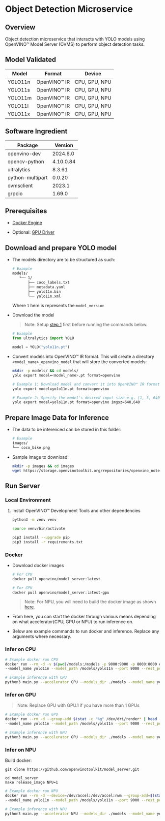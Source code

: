# Object Detection Microservice

## Overview

Object detection microservice that interacts with YOLO models using OpenVINO™ Model Server (OVMS) to perform object detection tasks.

## Model Validated

Model | Format | Device
--- | --- | ---
YOLO11n | OpenVINO™ IR | CPU, GPU, NPU
YOLO11s | OpenVINO™ IR | CPU, GPU, NPU
YOLO11m | OpenVINO™ IR | CPU, GPU, NPU
YOLO11l | OpenVINO™ IR | CPU, GPU, NPU
YOLO11x | OpenVINO™ IR | CPU, GPU, NPU

## Software Ingredient

Package | Version
--- | ---
openvino-dev | 2024.6.0
opencv-python | 4.10.0.84
ultralytics | 8.3.61
python-multipart | 0.0.20
ovmsclient | 2023.1
grpcio | 1.69.0

## Prerequisites
- [Docker Engine](https://docs.docker.com/engine/install/ubuntu/)

- Optional: [GPU Driver](https://github.com/intel/edge-developer-kit-reference-scripts/blob/main/gpu/arc/dg2/usecases/openvino/install_gpu.sh)


## Download and prepare YOLO model

-   The models directory are to be structured as such:
    ```bash
    # Example
    models/
       └── 1/
           ├── coco_labels.txt
           ├── metadata.yaml
           ├── yolo11n.bin
           └── yolo11n.xml
    ```
    Where `1` here is represents the `model_version`

-   Download the model
    >Note: Setup [step 1](#local-environment) first before running the commands below.

    ```python
    # Example
    from ultralytics import YOLO

    model = YOLO("yolo11n.pt")
    ```

-   Convert models into OpenVINO™ IR format. This will create a directory `<model_name>_openvino_model` that will store the converted models:
    ```bash
    mkdir -p models/ && cd models/
    yolo export model=<model_name>.pt format=openvino

    # Example 1: Download model and convert it into OpenVINO™ IR format
    yolo export model=yolo11n.pt format=openvino

    # Example 2: Specify the model's desired input size e.g. [1, 3, 640, 640]
    yolo export model=yolo11n.pt format=openvino imgsz=640,640
    ```


## Prepare Image Data for Inference

-   The data to be inferenced can be stored in this folder:
    ```bash
    # Example
    images/
    └── coco_bike.png
    ```

-   Sample image to download:
    ```bash
    mkdir -p images && cd images
    wget https://storage.openvinotoolkit.org/repositories/openvino_notebooks/data/data/image/coco_bike.jpg
    ```

## Run Server

### Local Environment

1.  Install OpenVINO™ Development Tools and other dependencies

    ```bash
    python3 -m venv venv

    source venv/bin/activate

    pip3 install --upgrade pip
    pip3 install -r requirements.txt
    ```

### Docker

-   Download docker images

    ```bash
    # For CPU
    docker pull openvino/model_server:latest

    # For GPU
    docker pull openvino/model_server:latest-gpu
    ```
    >Note: For NPU, you will need to build the docker image as shown [here](#infer-on-npu).

-   From here, you can start the docker through various means depending on what accelerator(CPU, GPU or NPU) to run inference on.
-   Below are example commands to run docker and inference. Replace any arguments where necessary.

### Infer on CPU

```bash
# Example docker run CPU
docker run --rm -d -v $(pwd)/models:/models -p 9000:9000 -p 8000:8000 openvino/model_server:latest \
--model_name yolo11n --model_path /models/yolo11n --port 9000 --rest_port 8000 --layout NHWC:NCHW
```

```bash
# Example inference with CPU
python3 main.py --accelerator CPU --models_dir ./models --model_name yolo11n --image_path images/coco_bike.jpg --output_image_path result_image.jpg --ovms_address 127.0.0.1:9000
```

### Infer on GPU

>Note: Replace GPU with GPU.1 if you have more than 1 GPUs
```bash
# Example docker run GPU
docker run --rm -d --group-add $(stat -c "%g" /dev/dri/render* | head -n 1) -u $(id -u) --device=/dev/dri:/dev/dri -v $(pwd)/models:/models -p 9000:9000 -p 8000:8000 openvino/model_server:latest-gpu \
--model_name yolo11n --model_path /models/yolo11n --port 9000 --rest_port 8000 --layout NHWC:NCHW
```

```bash
# Example inference with GPU
python3 main.py --accelerator GPU --models_dir ./models --model_name yolo11n --image_path images/coco_bike.jpg --output_image_path result_image.jpg --ovms_address 127.0.0.1:9000
```

### Infer on NPU

Build docker:
```
git clone https://github.com/openvinotoolkit/model_server.git

cd model_server
make release_image NPU=1
```

```bash
# Example docker run NPU
docker run --rm -d --device=/dev/accel:/dev/accel:rwm --group-add=$(stat -c "%g" /dev/dri/render* | head -n 1) -u $(id -u) -v $(pwd)/models:/models -p 9000:9000 -p 8000:8000 openvino/model_server:latest-npu \
--model_name yolo11n --model_path /models/yolo11n --port 9000 --rest_port 8000 --layout NHWC:NCHW
```

```bash
# Example inference with NPU
python3 main.py --accelerator NPU --models_dir ./models --model_name yolo11n --image_path images/coco_bike.jpg --output_image_path result_image.jpg --ovms_address 127.0.0.1:9000
```

